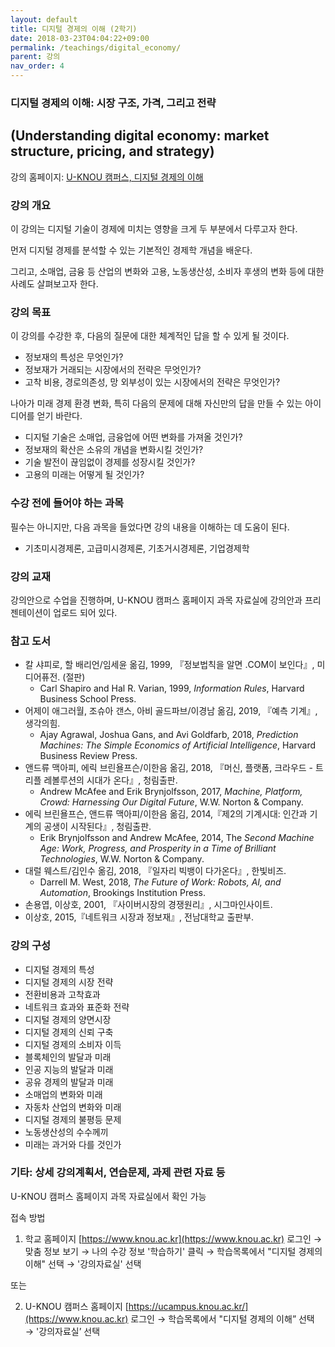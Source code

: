 ```yaml
---
layout: default
title: 디지털 경제의 이해 (2학기)
date: 2018-03-23T04:04:22+09:00
permalink: /teachings/digital_economy/
parent: 강의
nav_order: 4
---
```

### 디지털 경제의 이해: 시장 구조, 가격, 그리고 전략
## (Understanding digital economy: market structure, pricing, and strategy)

강의 홈페이지: [U-KNOU 캠퍼스, 디지털 경제의 이해](https://ucampus.knou.ac.kr/ekp/user/course/initUCRCourse.sdo?sbjtId=KNOU0911001&cntsId=KNOU0911)

### 강의 개요
이 강의는 디지털 기술이 경제에 미치는 영향을 크게 두 부분에서 다루고자 한다. 

먼저 디지털 경제를 분석할 수 있는 기본적인 경제학 개념을 배운다.

그리고, 소매업, 금융 등 산업의 변화와 고용, 노동생산성, 소비자 후생의 변화 등에 대한 사례도 살펴보고자 한다.

### 강의 목표

이 강의를 수강한 후, 다음의 질문에 대한 체계적인 답을 할 수 있게 될 것이다.

- 정보재의 특성은 무엇인가?
- 정보재가 거래되는 시장에서의 전략은 무엇인가?
- 고착 비용, 경로의존성, 망 외부성이 있는 시장에서의 전략은 무엇인가?

나아가 미래 경제 환경 변화, 특히 다음의 문제에 대해 자신만의 답을 만들 수 있는 아이디어를 얻기 바란다.

- 디지털 기술은 소매업, 금융업에 어떤 변화를 가져올 것인가?
- 정보재의 확산은 소유의 개념을 변화시킬 것인가?
- 기술 발전이 끊임없이 경제를 성장시킬 것인가?
- 고용의 미래는 어떻게 될 것인가?

### 수강 전에 들어야 하는 과목

필수는 아니지만, 다음 과목을 들었다면 강의 내용을 이해하는 데 도움이 된다.

- 기초미시경제론, 고급미시경제론, 기초거시경제론, 기업경제학

### 강의 교재

강의안으로 수업을 진행하며, U-KNOU 캠퍼스 홈페이지 과목 자료실에 강의안과 프리젠테이션이 업로드 되어 있다.

### 참고 도서

- 칼 샤피로, 할 배리언/임세윤 옮김, 1999, 『정보법칙을 알면 .COM이 보인다』, 미디어퓨전. (절판) 
  * Carl Shapiro and Hal R. Varian, 1999,<em> Information Rules</em>, Harvard Business School Press.
- 어제이 애그러월, 조슈아 갠스, 아비 골드파브/이경남 옮김, 2019, 『예측 기계』, 생각의힘. 
  * Ajay Agrawal, Joshua Gans, and Avi Goldfarb, 2018, <em>Prediction Machines: The Simple Economics of Artificial Intelligence</em>, Harvard Business Review Press.
- 앤드류 맥아피, 에릭 브린욜프슨/이한음 옮김, 2018, 『머신, 플랫폼, 크라우드 - 트리플 레볼루션의 시대가 온다』, 청림출판.
  * Andrew McAfee and Erik Brynjolfsson, 2017, <em>Machine, Platform, Crowd: Harnessing Our Digital Future</em>, W.W. Norton &amp; Company.
- 에릭 브린욜프슨, 앤드류 맥아피/이한음 옮김, 2014,『제2의 기계시대: 인간과 기계의 공생이 시작된다』, 청림출판. 
  * Erik Brynjolfsson and Andrew McAfee, 2014, The <em>Second Machine Age: Work, Progress, and Prosperity in a Time of Brilliant Technologies</em>, W.W. Norton &amp; Company.
- 대럴 웨스트/김인수 옮김, 2018, 『일자리 빅뱅이 다가온다』, 한빛비즈.
  * Darrell M. West, 2018, <em>The Future of Work: Robots, AI, and Automation</em>, Brookings Institution Press.
- 손용엽, 이상호, 2001, 『사이버시장의 경쟁원리』, 시그마인사이트.
- 이상호, 2015,『네트워크 시장과 정보재』, 전남대학교 출판부.

### 강의 구성

- 디지털 경제의 특성
- 디지털 경제의 시장 전략
- 전환비용과 고착효과
- 네트워크 효과와 표준화 전략
- 디지털 경제의 양면시장
- 디지털 경제의 신뢰 구축
- 디지털 경제의 소비자 이득
- 블록체인의 발달과 미래
- 인공 지능의 발달과 미래
- 공유 경제의 발달과 미래
- 소매업의 변화와 미래
- 자동차 산업의 변화와 미래
- 디지털 경제의 불평등 문제
- 노동생산성의 수수께끼
- 미래는 과거와 다를 것인가

### 기타: 상세 강의계획서, 연습문제, 과제 관련 자료 등

U-KNOU 캠퍼스 홈페이지 과목 자료실에서 확인 가능

접속 방법

1. 학교 홈페이지 [https://www.knou.ac.kr](https://www.knou.ac.kr) 로그인 
→ 맞춤 정보 보기 
→ 나의 수강 정보 '학습하기' 클릭 
→ 학습목록에서 "디지털 경제의 이해" 선택 
→ '강의자료실' 선택 

또는

2. U-KNOU 캠퍼스 홈페이지 [https://ucampus.knou.ac.kr/](https://www.knou.ac.kr) 로그인 
→ 학습목록에서 "디지털 경제의 이해” 선택
→  '강의자료실’ 선택
